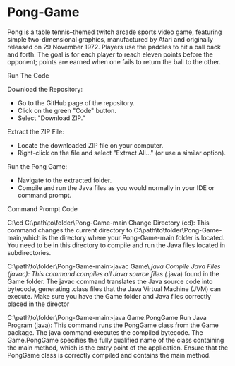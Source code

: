 # Pong-Game
Pong is a table tennis–themed twitch arcade sports video game, featuring simple two-dimensional graphics, manufactured by Atari and originally released on 29 November 1972. Players use the paddles to hit a ball back and forth. The goal is for each player to reach eleven points before the opponent; points are earned when one fails to return the ball to the other.


Run The Code 

Download the Repository:
- Go to the GitHub page of the repository.
- Click on the green "Code" button.
- Select "Download ZIP."

Extract the ZIP File:
- Locate the downloaded ZIP file on your computer.
- Right-click on the file and select "Extract All..." (or use a similar option).

Run the Pong Game:
- Navigate to the extracted folder.
- Compile and run the Java files as you would normally in your IDE or command prompt.



Command Prompt Code 

C:\cd C:\path\to\folder\Pong-Game-main
Change Directory (cd): This command changes the current directory to C:\path\to\folder\Pong-Game-main,which is the directory where your
Pong-Game-main folder is located. You need to be in this directory to compile and run the Java files located in subdirectories.

C:\path\to\folder\Pong-Game-main>javac Game\\*.java
Compile Java Files (javac): This command compiles all Java source files (*.java) found in the Game folder. The javac command translates the Java
source code into bytecode, generating .class files that the Java Virtual Machine (JVM) can execute. Make sure you have the Game folder and Java files correctly placed in the director

C:\path\to\folder\Pong-Game-main>java Game.PongGame
Run Java Program (java): This command runs the PongGame class from the Game package. The java command executes the compiled bytecode. The Game.PongGame specifies the fully
qualified name of the class containing the main method, which is the entry point of the application. Ensure that the PongGame class is correctly compiled and contains the main method.
